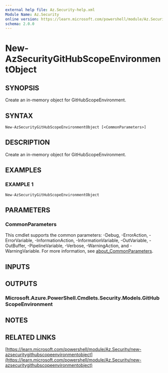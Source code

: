 ```yaml
---
external help file: Az.Security-help.xml
Module Name: Az.Security
online version: https://learn.microsoft.com/powershell/module/Az.Security/new-azsecuritygithubscopeenvironmentobject
schema: 2.0.0
---
```


# New-AzSecurityGitHubScopeEnvironmentObject

## SYNOPSIS
Create an in-memory object for GitHubScopeEnvironment.

## SYNTAX

```
New-AzSecurityGitHubScopeEnvironmentObject [<CommonParameters>]
```

## DESCRIPTION
Create an in-memory object for GitHubScopeEnvironment.

## EXAMPLES

### EXAMPLE 1
```
New-AzSecurityGitHubScopeEnvironmentObject
```

## PARAMETERS

### CommonParameters
This cmdlet supports the common parameters: -Debug, -ErrorAction, -ErrorVariable, -InformationAction, -InformationVariable, -OutVariable, -OutBuffer, -PipelineVariable, -Verbose, -WarningAction, and -WarningVariable. For more information, see [about_CommonParameters](http://go.microsoft.com/fwlink/?LinkID=113216).

## INPUTS

## OUTPUTS

### Microsoft.Azure.PowerShell.Cmdlets.Security.Models.GitHubScopeEnvironment
## NOTES

## RELATED LINKS

[https://learn.microsoft.com/powershell/module/Az.Security/new-azsecuritygithubscopeenvironmentobject](https://learn.microsoft.com/powershell/module/Az.Security/new-azsecuritygithubscopeenvironmentobject)

